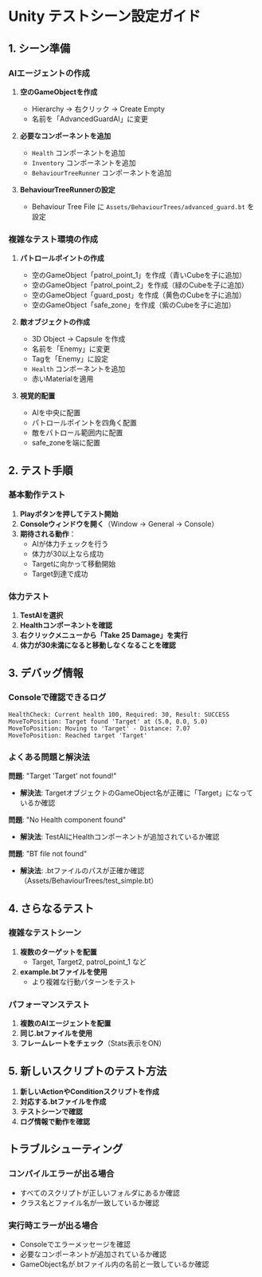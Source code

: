 # Unity テストシーン設定ガイド

## 1. シーン準備

### AIエージェントの作成
1. **空のGameObjectを作成**
   - Hierarchy → 右クリック → Create Empty
   - 名前を「AdvancedGuardAI」に変更

2. **必要なコンポーネントを追加**
   - `Health` コンポーネントを追加
   - `Inventory` コンポーネントを追加
   - `BehaviourTreeRunner` コンポーネントを追加

3. **BehaviourTreeRunnerの設定**
   - Behaviour Tree File に `Assets/BehaviourTrees/advanced_guard.bt` を設定

### 複雑なテスト環境の作成

1. **パトロールポイントの作成**
   - 空のGameObject「patrol_point_1」を作成（青いCubeを子に追加）
   - 空のGameObject「patrol_point_2」を作成（緑のCubeを子に追加）
   - 空のGameObject「guard_post」を作成（黄色のCubeを子に追加）
   - 空のGameObject「safe_zone」を作成（紫のCubeを子に追加）

2. **敵オブジェクトの作成**
   - 3D Object → Capsule を作成
   - 名前を「Enemy」に変更
   - Tagを「Enemy」に設定
   - `Health` コンポーネントを追加
   - 赤いMaterialを適用

3. **視覚的配置**
   - AIを中央に配置
   - パトロールポイントを四角く配置
   - 敵をパトロール範囲内に配置
   - safe_zoneを端に配置

## 2. テスト手順

### 基本動作テスト
1. **Playボタンを押してテスト開始**
2. **Consoleウィンドウを開く**（Window → General → Console）
3. **期待される動作**：
   - AIが体力チェックを行う
   - 体力が30以上なら成功
   - Targetに向かって移動開始
   - Target到達で成功

### 体力テスト
1. **TestAIを選択**
2. **Healthコンポーネントを確認**
3. **右クリックメニューから「Take 25 Damage」を実行**
4. **体力が30未満になると移動しなくなることを確認**

## 3. デバッグ情報

### Consoleで確認できるログ
```
HealthCheck: Current health 100, Required: 30, Result: SUCCESS
MoveToPosition: Target found 'Target' at (5.0, 0.0, 5.0)
MoveToPosition: Moving to 'Target' - Distance: 7.07
MoveToPosition: Reached target 'Target'
```

### よくある問題と解決法

**問題**: "Target 'Target' not found!"
- **解決法**: TargetオブジェクトのGameObject名が正確に「Target」になっているか確認

**問題**: "No Health component found"
- **解決法**: TestAIにHealthコンポーネントが追加されているか確認

**問題**: "BT file not found"
- **解決法**: .btファイルのパスが正確か確認（Assets/BehaviourTrees/test_simple.bt）

## 4. さらなるテスト

### 複雑なテストシーン
1. **複数のターゲットを配置**
   - Target, Target2, patrol_point_1 など
2. **example.btファイルを使用**
   - より複雑な行動パターンをテスト

### パフォーマンステスト
1. **複数のAIエージェントを配置**
2. **同じ.btファイルを使用**
3. **フレームレートをチェック**（Stats表示をON）

## 5. 新しいスクリプトのテスト方法

1. **新しいActionやConditionスクリプトを作成**
2. **対応する.btファイルを作成**
3. **テストシーンで確認**
4. **ログ情報で動作を確認**

## トラブルシューティング

### コンパイルエラーが出る場合
- すべてのスクリプトが正しいフォルダにあるか確認
- クラス名とファイル名が一致しているか確認

### 実行時エラーが出る場合
- Consoleでエラーメッセージを確認
- 必要なコンポーネントが追加されているか確認
- GameObject名が.btファイル内の名前と一致しているか確認